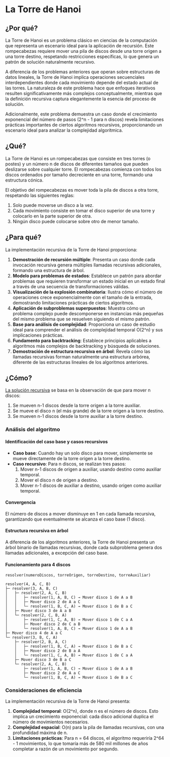 # La Torre de Hanoi

## ¿Por qué?

La Torre de Hanoi es un problema clásico en ciencias de la computación que representa un escenario ideal para la aplicación de recursión. Este rompecabezas requiere mover una pila de discos desde una torre origen a una torre destino, respetando restricciones específicas, lo que genera un patrón de solución naturalmente recursivo.

A diferencia de los problemas anteriores que operan sobre estructuras de datos lineales, la Torre de Hanoi implica operaciones secuenciales interdependientes donde cada movimiento depende del estado actual de las torres. La naturaleza de este problema hace que enfoques iterativos resulten significativamente más complejos conceptualmente, mientras que la definición recursiva captura elegantemente la esencia del proceso de solución.

Adicionalmente, este problema demuestra un caso donde el crecimiento exponencial del número de pasos (2^n - 1 para n discos) revela limitaciones prácticas importantes de ciertos algoritmos recursivos, proporcionando un escenario ideal para analizar la complejidad algorítmica.

## ¿Qué?

La Torre de Hanoi es un rompecabezas que consiste en tres torres (o postes) y un número n de discos de diferentes tamaños que pueden deslizarse sobre cualquier torre. El rompecabezas comienza con todos los discos ordenados por tamaño decreciente en una torre, formando una estructura cónica.

El objetivo del rompecabezas es mover toda la pila de discos a otra torre, respetando las siguientes reglas:

1. Solo puede moverse un disco a la vez.
1. Cada movimiento consiste en tomar el disco superior de una torre y colocarlo en la parte superior de otra.
1. Ningún disco puede colocarse sobre otro de menor tamaño.

## ¿Para qué?

La implementación recursiva de la Torre de Hanoi proporciona:

1. **Demostración de recursión múltiple**: Presenta un caso donde cada invocación recursiva genera múltiples llamadas recursivas adicionales, formando una estructura de árbol.
1. **Modelo para problemas de estados**: Establece un patrón para abordar problemas que requieren transformar un estado inicial en un estado final a través de una secuencia de transformaciones válidas.
1. **Visualización de la explosión combinatoria**: Ilustra cómo el número de operaciones crece exponencialmente con el tamaño de la entrada, demostrando limitaciones prácticas de ciertos algoritmos.
1. **Aplicación de subproblemas superpuestos**: Muestra cómo un problema complejo puede descomponerse en instancias más pequeñas del mismo problema que se resuelven siguiendo el mismo patrón.
1. **Base para análisis de complejidad**: Proporciona un caso de estudio ideal para comprender el análisis de complejidad temporal O(2^n) y sus implicaciones prácticas.
1. **Fundamento para backtracking**: Establece principios aplicables a algoritmos más complejos de backtracking y búsqueda de soluciones.
1. **Demostración de estructura recursiva en árbol**: Revela cómo las llamadas recursivas forman naturalmente una estructura arbórea, diferente de las estructuras lineales de los algoritmos anteriores.

## ¿Cómo?

[La solución recursiva](/src/casosDeUso/recursividad/Hanoi.java) se basa en la observación de que para mover n discos:

1. Se mueven n-1 discos desde la torre origen a la torre auxiliar.
1. Se mueve el disco n (el más grande) de la torre origen a la torre destino.
1. Se mueven n-1 discos desde la torre auxiliar a la torre destino.

### Análisis del algoritmo

#### Identificación del caso base y casos recursivos

- **Caso base**: Cuando hay un solo disco para mover, simplemente se mueve directamente de la torre origen a la torre destino.
- **Caso recursivo**: Para n discos, se realizan tres pasos:
  1. Mover n-1 discos de origen a auxiliar, usando destino como auxiliar temporal.
  1. Mover el disco n de origen a destino.
  1. Mover n-1 discos de auxiliar a destino, usando origen como auxiliar temporal.

#### Convergencia

El número de discos a mover disminuye en 1 en cada llamada recursiva, garantizando que eventualmente se alcanza el caso base (1 disco).

#### Estructura recursiva en árbol

A diferencia de los algoritmos anteriores, la Torre de Hanoi presenta un árbol binario de llamadas recursivas, donde cada subproblema genera dos llamadas adicionales, a excepción del caso base.

#### Funcionamiento para 4 discos

`resolver(numeroDiscos, torreOrigen, torreDestino, torreAuxiliar)`

```
resolver(4, A, C, B)
├─ resolver(3, A, B, C)
│   ├─ resolver(2, A, C, B)
│   │   ├─ resolver(1, A, B, C) → Mover disco 1 de A a B
│   │   ├─ Mover disco 2 de A a C
│   │   └─ resolver(1, B, C, A) → Mover disco 1 de B a C
│   ├─ Mover disco 3 de A a B
│   └─ resolver(2, C, B, A)
│       ├─ resolver(1, C, A, B) → Mover disco 1 de C a A
│       ├─ Mover disco 2 de C a B
│       └─ resolver(1, A, B, C) → Mover disco 1 de A a B
├─ Mover disco 4 de A a C
└─ resolver(3, B, C, A)
    ├─ resolver(2, B, A, C)
    │   ├─ resolver(1, B, C, A) → Mover disco 1 de B a C
    │   ├─ Mover disco 2 de B a A
    │   └─ resolver(1, C, A, B) → Mover disco 1 de C a A
    ├─ Mover disco 3 de B a C
    └─ resolver(2, A, C, B)
        ├─ resolver(1, A, B, C) → Mover disco 1 de A a B
        ├─ Mover disco 2 de A a C
        └─ resolver(1, B, C, A) → Mover disco 1 de B a C
```

### Consideraciones de eficiencia

La implementación recursiva de la Torre de Hanoi presenta:

1. **Complejidad temporal**: O(2^n), donde n es el número de discos. Esto implica un crecimiento exponencial: cada disco adicional duplica el número de movimientos necesarios.
2. **Complejidad espacial**: O(n) para la pila de llamadas recursivas, con una profundidad máxima de n.
3. **Limitaciones prácticas**: Para n = 64 discos, el algoritmo requeriría 2^64 - 1 movimientos, lo que tomaría más de 580 mil millones de años completar a razón de un movimiento por segundo.
